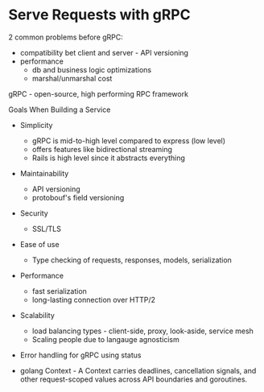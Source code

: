 # Serve Requests with gRPC


2 common problems before gRPC:
- compatibility bet client and server - API versioning
- performance
  - db and business logic optimizations
  - marshal/unmarshal cost

gRPC - open-source, high performing RPC framework

Goals When Building a Service
- Simplicity 
  - gRPC is mid-to-high level compared to express (low level)
  - offers features like bidirectional streaming
  - Rails is high level since it abstracts everything
- Maintainability
  - API versioning
  - protobouf's field versioning
- Security
  - SSL/TLS
- Ease of use
  - Type checking of requests, responses, models, serialization
- Performance
  - fast serialization
  - long-lasting connection over HTTP/2
- Scalability
  - load balancing types - client-side, proxy, look-aside, service mesh
  - Scaling people due to langauge agnosticism



- Error handling for gRPC using status
- golang Context - A Context carries deadlines, cancellation signals, and other request-scoped values across API boundaries and goroutines.
